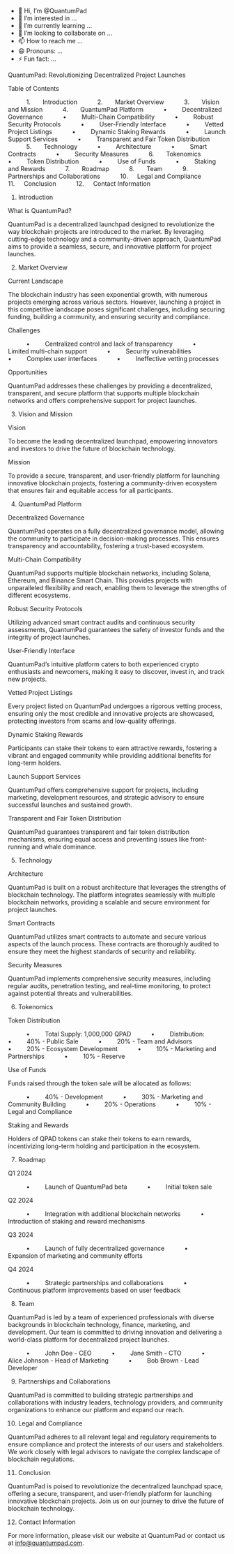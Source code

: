 - 👋 Hi, I’m @QuantumPad
- 👀 I’m interested in ...
- 🌱 I’m currently learning ...
- 💞️ I’m looking to collaborate on ...
- 📫 How to reach me ...
- 😄 Pronouns: ...
- ⚡ Fun fact: ...

<!---
QuantumPad/QuantumPad is a ✨ special ✨ repository because its `README.md` (this file) appears on your GitHub profile.
You can click the Preview link to take a look at your changes.
--->
QuantumPad: Revolutionizing Decentralized Project Launches

Table of Contents

      1.    Introduction
      2.    Market Overview
      3.    Vision and Mission
      4.    QuantumPad Platform
      •     Decentralized Governance
      •     Multi-Chain Compatibility
      •     Robust Security Protocols
      •     User-Friendly Interface
      •     Vetted Project Listings
      •     Dynamic Staking Rewards
      •     Launch Support Services
      •     Transparent and Fair Token Distribution
      5.    Technology
      •     Architecture
      •     Smart Contracts
      •     Security Measures
      6.    Tokenomics
      •     Token Distribution
      •     Use of Funds
      •     Staking and Rewards
      7.    Roadmap
      8.    Team
      9.    Partnerships and Collaborations
      10.   Legal and Compliance
      11.   Conclusion
      12.   Contact Information

1. Introduction

What is QuantumPad?

QuantumPad is a decentralized launchpad designed to revolutionize the way blockchain projects are introduced to the market. By leveraging cutting-edge technology and a community-driven approach, QuantumPad aims to provide a seamless, secure, and innovative platform for project launches.

2. Market Overview

Current Landscape

The blockchain industry has seen exponential growth, with numerous projects emerging across various sectors. However, launching a project in this competitive landscape poses significant challenges, including securing funding, building a community, and ensuring security and compliance.

Challenges

      •     Centralized control and lack of transparency
      •     Limited multi-chain support
      •     Security vulnerabilities
      •     Complex user interfaces
      •     Ineffective vetting processes

Opportunities

QuantumPad addresses these challenges by providing a decentralized, transparent, and secure platform that supports multiple blockchain networks and offers comprehensive support for project launches.

3. Vision and Mission

Vision

To become the leading decentralized launchpad, empowering innovators and investors to drive the future of blockchain technology.

Mission

To provide a secure, transparent, and user-friendly platform for launching innovative blockchain projects, fostering a community-driven ecosystem that ensures fair and equitable access for all participants.

4. QuantumPad Platform

Decentralized Governance

QuantumPad operates on a fully decentralized governance model, allowing the community to participate in decision-making processes. This ensures transparency and accountability, fostering a trust-based ecosystem.

Multi-Chain Compatibility

QuantumPad supports multiple blockchain networks, including Solana, Ethereum, and Binance Smart Chain. This provides projects with unparalleled flexibility and reach, enabling them to leverage the strengths of different ecosystems.

Robust Security Protocols

Utilizing advanced smart contract audits and continuous security assessments, QuantumPad guarantees the safety of investor funds and the integrity of project launches.

User-Friendly Interface

QuantumPad’s intuitive platform caters to both experienced crypto enthusiasts and newcomers, making it easy to discover, invest in, and track new projects.

Vetted Project Listings

Every project listed on QuantumPad undergoes a rigorous vetting process, ensuring only the most credible and innovative projects are showcased, protecting investors from scams and low-quality offerings.

Dynamic Staking Rewards

Participants can stake their tokens to earn attractive rewards, fostering a vibrant and engaged community while providing additional benefits for long-term holders.

Launch Support Services

QuantumPad offers comprehensive support for projects, including marketing, development resources, and strategic advisory to ensure successful launches and sustained growth.

Transparent and Fair Token Distribution

QuantumPad guarantees transparent and fair token distribution mechanisms, ensuring equal access and preventing issues like front-running and whale dominance.

5. Technology

Architecture

QuantumPad is built on a robust architecture that leverages the strengths of blockchain technology. The platform integrates seamlessly with multiple blockchain networks, providing a scalable and secure environment for project launches.

Smart Contracts

QuantumPad utilizes smart contracts to automate and secure various aspects of the launch process. These contracts are thoroughly audited to ensure they meet the highest standards of security and reliability.

Security Measures

QuantumPad implements comprehensive security measures, including regular audits, penetration testing, and real-time monitoring, to protect against potential threats and vulnerabilities.

6. Tokenomics

Token Distribution

      •     Total Supply: 1,000,000 QPAD
      •     Distribution:
      •     40% - Public Sale
      •     20% - Team and Advisors
      •     20% - Ecosystem Development
      •     10% - Marketing and Partnerships
      •     10% - Reserve

Use of Funds

Funds raised through the token sale will be allocated as follows:

      •     40% - Development
      •     30% - Marketing and Community Building
      •     20% - Operations
      •     10% - Legal and Compliance

Staking and Rewards

Holders of QPAD tokens can stake their tokens to earn rewards, incentivizing long-term holding and participation in the ecosystem.

7. Roadmap

Q1 2024

      •     Launch of QuantumPad beta
      •     Initial token sale

Q2 2024

      •     Integration with additional blockchain networks
      •     Introduction of staking and reward mechanisms

Q3 2024

      •     Launch of fully decentralized governance
      •     Expansion of marketing and community efforts

Q4 2024

      •     Strategic partnerships and collaborations
      •     Continuous platform improvements based on user feedback

8. Team

QuantumPad is led by a team of experienced professionals with diverse backgrounds in blockchain technology, finance, marketing, and development. Our team is committed to driving innovation and delivering a world-class platform for decentralized project launches.

      •     John Doe - CEO
      •     Jane Smith - CTO
      •     Alice Johnson - Head of Marketing
      •     Bob Brown - Lead Developer

9. Partnerships and Collaborations

QuantumPad is committed to building strategic partnerships and collaborations with industry leaders, technology providers, and community organizations to enhance our platform and expand our reach.

10. Legal and Compliance

QuantumPad adheres to all relevant legal and regulatory requirements to ensure compliance and protect the interests of our users and stakeholders. We work closely with legal advisors to navigate the complex landscape of blockchain regulations.

11. Conclusion

QuantumPad is poised to revolutionize the decentralized launchpad space, offering a secure, transparent, and user-friendly platform for launching innovative blockchain projects. Join us on our journey to drive the future of blockchain technology.

12. Contact Information

For more information, please visit our website at QuantumPad or contact us at info@quantumpad.com.
